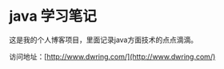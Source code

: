 # java 学习笔记

这是我的个人博客项目，里面记录java方面技术的点点滴滴。


访问地址：[http://www.dwring.com/](http://www.dwring.com/)



